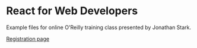 # React for Web Developers

Example files for online O'Reilly training class presented by Jonathan Stark.

[Registration page](http://www.oreilly.com/online-training/react-for-web-developers.html)
